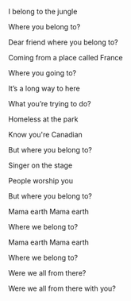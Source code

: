 I belong to the jungle  

Where you belong to?  

Dear friend where you belong to?  

Coming from a place called France  

Where you going to?  

It’s a long way to here   

What you’re trying to do?   

Homeless at the park    

Know you're Canadian  

But where you belong to?  

Singer on the stage  

People worship you  

But where you belong to?   

Mama earth   Mama earth   

Where we belong to?   

Mama earth   Mama earth   

Where we belong to?   

Were we all from there?   

Were we all from there with you?   

